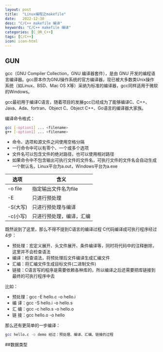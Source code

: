 ```yaml
---
layout: post
title:  "Linux编程之makefile"
date:   2022-12-30
desc: "C/C++ makefile 编译"
keywords: "C/C++ makefile 编译"
categories: [C_OR_C++]
tags: [C/C++]
icon: icon-html
---
```


## GUN

gcc（GNU Compiler Collection，GNU 编译器套件），是由 GNU 开发的编程语言编译器。gcc原本作为GNU操作系统的官方编译器，现已被大多数类Unix操作系统（如Linux、BSD、Mac OS X等）采纳为标准的编译器，gcc同样适用于微软的Windows。

gcc最初用于编译C语言，随着项目的发展gcc已经成为了能够编译C、C++、Java、Ada、fortran、Object C、Object C++、Go语言的编译器大家族。

编译命令格式：

```sh
gcc [-option1] ... <filename>
g++ [-option1] ... <filename>
```
- 命令、选项和源文件之间使用空格分隔
- 一行命令中可以有零个、一个或多个选项
- 文件名可以包含文件的绝对路径，也可以使用相对路径
- 如果命令中不包含输出可执行文件的文件名，可执行文件的文件名会自动生成一个默认名，Linux平台为a.out，Windows平台为a.exe

| 选项 | 含义 |
| ------ | ------ |
| -o file | 指定输出文件名为file |
| -E | 只进行预处理 |
| -S(大写) | 只进行预处理与编译 |
| -c(小写) | 只进行预处理，编译，汇编 |

既然说到了这里，那么不得不提到C语言的编译过程
C代码编译成可执行程序经过4步：
- 预处理：宏定义展开、头文件展开、条件编译等，同时将代码中的注释删除，这里并不会检查语法
- 编译：检查语法，将预处理后文件编译生成汇编文件
- 汇编：将汇编文件生成目标文件(二进制文件)
- 链接：C语言写的程序是需要依赖各种库的，所以编译之后还需要把库链接到最终的可执行程序中去

比如：
- 预处理：gcc -E hello.c -o hello.i
- 编  译：gcc -S hello.i -o hello.s
- 汇  编：gcc -c hello.s -o hello.o
- 链  接：gcc    hello.o -o hello

那么还有更简单的一步编译：
```sh
gcc hello.c -o demo 经过：预处理、编译、汇编、链接的过程
```

##数据类型